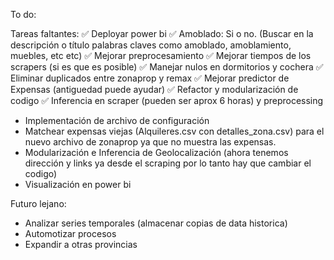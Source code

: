 To do:

Tareas faltantes:
✅ Deployar power bi
✅ Amoblado: Si o no. (Buscar en la descripción o título palabras claves como amoblado, amoblamiento, muebles, etc etc)
✅ Mejorar preprocesamiento
✅ Mejorar tiempos de los scrapers (si es que es posible)
✅ Manejar nulos en dormitorios y cochera
✅ Eliminar duplicados entre zonaprop y remax
✅ Mejorar predictor de Expensas (antiguedad puede ayudar)
✅ Refactor y modularización de codigo
✅ Inferencia en scraper (pueden ser aprox 6 horas) y preprocessing
* Implementación de archivo de configuración
* Matchear expensas viejas (Alquileres.csv con detalles_zona.csv) para el nuevo archivo de zonaprop ya que no muestra las expensas.
* Modularización e Inferencia de Geolocalización (ahora tenemos dirección y links ya desde el scraping por lo tanto hay que cambiar el codigo) 
* Visualización en power bi


Futuro lejano:
* Analizar series temporales (almacenar copias de data historica)
* Automotizar procesos
* Expandir a otras provincias